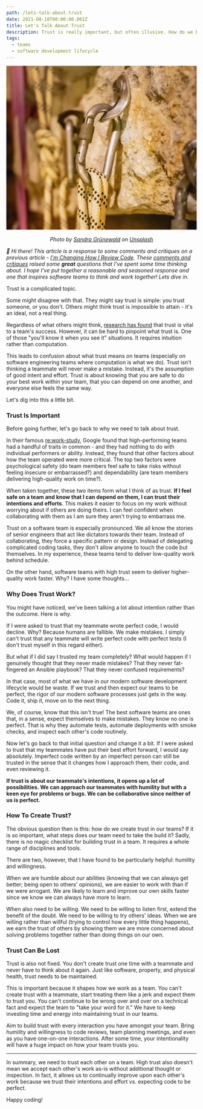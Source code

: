 ```yaml
---
path: /lets-talk-about-trust
date: 2021-08-10T00:00:00.001Z
title: Let's Talk About Trust
description: Trust is really important, but often illusive. How do we build it on our teams to help oursleves build great software? 
tags:
  - teams
  - software development lifecycle
---
```


![](../assets/sandra-grunewald-erqADkxgbKM-unsplash.jpg)

<center>

<i>

Photo by <a href="https://unsplash.com/@elmuff?utm_source=unsplash&utm_medium=referral&utm_content=creditCopyText">Sandra Grünewald</a> on <a href="https://unsplash.com/s/photos/carabiner?utm_source=unsplash&utm_medium=referral&utm_content=creditCopyText">Unsplash</a>

</i>

</center>
  

_👋 Hi there! This article is a response to some comments and critiques on a previous article - [I'm Changing How I Review Code](https://dangoslen.me/blog/changing-how-i-review-code/). These [comments and critiques](https://dev.to/dangoslen/i-m-changing-how-i-review-code-328g) raised some **great** questions that I've spent some time thinking about. I hope I've put together a reasonable and seasoned response and one that inspires software teams to think and work together! Lets dive in._

Trust is a complicated topic.

Some might disagree with that. They might say trust is simple: you trust someone, or you don't. Others might think trust is impossible to attain - it's an ideal, not a real thing.

Regardless of what others might think, [research has found](https://www.ccl.org/wp-content/uploads/2017/05/why-trust-is-critical-team-success-research-report.pdf) that trust is vital to a team's success. However, it can be hard to pinpoint what trust is. One of those "you'll know it when you see it" situations. It requires intuition rather than computation.

This leads to confusion about what trust means on teams (especially on software engineering teams where computation is what we do). Trust isn't thinking a teammate will never make a mistake. Instead, it's the assumption of good intent and effort. Trust is about knowing that you are safe to do your best work within your team, that you can depend on one another, and everyone else feels the same way.

Let's dig into this a little bit.

### Trust Is Important
Before going further, let's go back to why we need to talk about trust.

In their famous [re:work-study](https://rework.withgoogle.com/blog/five-keys-to-a-successful-google-team/), Google found that high-performing teams had a handful of traits in common - and they had nothing to do with individual performers or ability. Instead, they found that other factors about how the team operated were more critical. The top two factors were psychological safety (do team members feel safe to take risks without feeling insecure or embarrassed?) and dependability (are team members delivering high-quality work on time?).

When taken together, these two items form what I think of as trust. **If I feel safe on a team and know that I can depend on them, I can trust their intentions and efforts**. This makes it easier to focus on my work without worrying about if others are doing theirs. I can feel confident when collaborating with them as I am sure they aren't trying to embarrass me.

Trust on a software team is especially pronounced. We all know the stories of senior engineers that act like dictators towards their team. Instead of collaborating, they force a specific pattern or design. Instead of delegating complicated coding tasks, they don't allow anyone to touch the code but themselves. In my experience, these teams tend to deliver low-quality work behind schedule. 

On the other hand, software teams with high trust seem to deliver higher-quality work faster. Why? I have some thoughts...

### Why Does Trust Work?
You might have noticed, we've been talking a lot about intention rather than the outcome. Here is why.

If I were asked to trust that my teammate wrote perfect code, I would decline. Why? Because humans are fallible. We make mistakes. I simply can't trust that any teammate will write perfect code with perfect tests (I don't trust myself in this regard either).

But what if I did say I trusted my team completely? What would happen if I genuinely thought that they never made mistakes? That they never fat-fingered an Ansible playbook? That they never confused requirements?

In that case, most of what we have in our modern software development lifecycle would be waste. If we trust and then expect our teams to be perfect, the rigor of our modern software processes just gets in the way. Code it, ship it, move on to the next thing.

We, of course, know that this isn't true! The best software teams are ones that, in a sense, expect themselves to make mistakes. They know no one is perfect. That is why they automate tests, automate deployments with smoke checks, and inspect each other's code routinely.

Now let's go back to that initial question and change it a bit. If I were asked to trust that my teammates have put their best effort forward, I would say absolutely. Imperfect code written by an imperfect person can still be trusted in the sense that it changes how I approach them, their code, and even reviewing it.

**If trust is about our teammate's intentions, it opens up a lot of possibilities. We can approach our teammates with humility but with a keen eye for problems or bugs. We can be collaborative since neither of us is perfect.**

### How To Create Trust?
The obvious question then is this: how do we create trust in our teams? If it is so important, what steps does our team need to take the build it?
Sadly, there is no magic checklist for building trust in a team. It requires a whole range of disciplines and tools. 

There are two, however, that I have found to be particularly helpful: humility and willingness.

When we are humble about our abilities (knowing that we can always get better; being open to others' opinions), we are easier to work with than if we were arrogant. We are likely to learn and improve our own skills faster since we know we can always have more to learn.

When also need to be willing. We need to be willing to listen first, extend the benefit of the doubt. We need to be willing to try others' ideas. When we are willing rather than willful (trying to control how every little thing happens), we earn the trust of others by showing them we are more concerned about solving problems together rather than doing things on our own.

### Trust Can Be Lost
Trust is also not fixed. You don't create trust one time with a teammate and never have to think about it again. Just like software, property, and physical health, trust needs to be maintained.

This is important because it shapes how we work as a team. You can't create trust with a teammate, start treating them like a jerk and expect them to trust you. You can't continue to be wrong over and over on a technical fact and expect the team to "take your word for it." We have to keep investing time and energy into maintaining trust in our teams.

Aim to build trust with every interaction you have amongst your team. Bring humility and willingness to code reviews, team planning meetings, and even as you have one-on-one interactions. After some time, your intentionality will have a huge impact on how your team trusts you.

---

In summary, we need to trust each other on a team. High trust also doesn't mean we accept each other's work as-is without additional thought or inspection. In fact, it allows us to continually improve upon each other's work because we trust their intentions and effort vs. expecting code to be perfect.

Happy coding!
